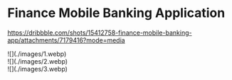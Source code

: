 # Finance Mobile Banking Application

https://dribbble.com/shots/15412758-finance-mobile-banking-app/attachments/7179416?mode=media

<div>![](./images/1.webp)</div>
<div>![](./images/2.webp)</div>
<div>![](./images/3.webp)</div>

